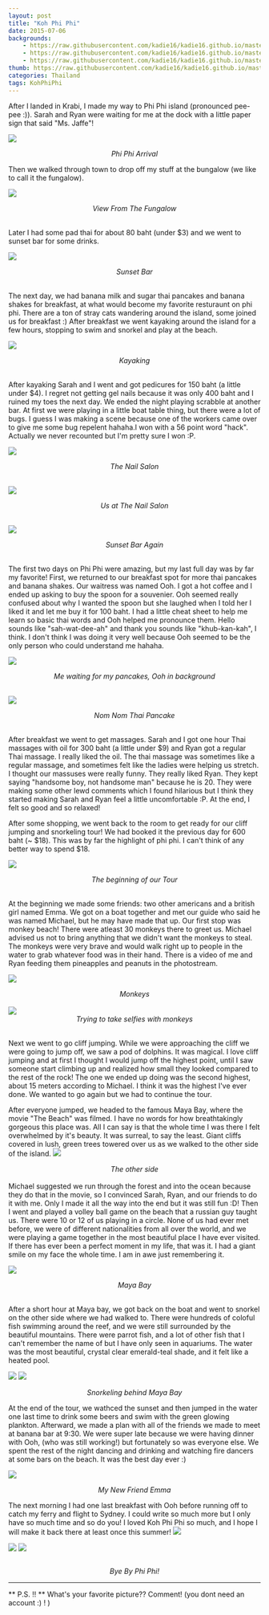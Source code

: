 ```yaml
---
layout: post
title: "Koh Phi Phi"
date: 2015-07-06
backgrounds:
    - https://raw.githubusercontent.com/kadie16/kadie16.github.io/master/assets/images/posts/phi-phi/bungalowView.JPG
    - https://raw.githubusercontent.com/kadie16/kadie16.github.io/master/assets/images/posts/phi-phi/kayak.JPG
    - https://raw.githubusercontent.com/kadie16/kadie16.github.io/master/assets/images/posts/phi-phi/mayaBay.JPG
thumb: https://raw.githubusercontent.com/kadie16/kadie16.github.io/master/assets/images/posts/phi-phi/waterSelfie.JPG
categories: Thailand
tags: KohPhiPhi
---
```


After I landed in Krabi, I made my way to Phi Phi island (pronounced pee-pee :)). Sarah and Ryan were waiting for me at the dock with a little paper sign that said "Ms. Jaffe"! 

<img src="https://raw.githubusercontent.com/kadie16/kadie16.github.io/master/assets/images/posts/phi-phi/ferry.JPG"> _<center>Phi Phi Arrival</center>_

Then we walked through town to drop off my stuff at the bungalow (we like to call it the fungalow). 

<img src="https://raw.githubusercontent.com/kadie16/kadie16.github.io/master/assets/images/posts/phi-phi/bungalowView.JPG">_<center> View From The Fungalow </center>_ <br>

Later I had some pad thai for about 80 baht (under $3) and we went to sunset bar for some drinks. 


<img src="https://raw.githubusercontent.com/kadie16/kadie16.github.io/master/assets/images/posts/phi-phi/sunsetBar.JPG">_<center> Sunset Bar </center>_ <br>

The next day, we had banana milk and sugar thai pancakes and banana shakes for breakfast, at what would become my favorite resturaunt on phi phi. There are a ton of stray cats wandering around the island, some joined us for breakfast :) <img src="" style="float:right;"> After breakfast we went kayaking around the island for a few hours, stopping to swim and snorkel and play at the beach. 


<img src="https://raw.githubusercontent.com/kadie16/kadie16.github.io/master/assets/images/posts/phi-phi/kayak.JPG">_<center> Kayaking </center>_ <br>

After kayaking Sarah and I went and got pedicures for 150 baht (a little under $4). I regret not getting gel nails because it was only 400 baht and I ruined my toes the next day. We ended the night playing scrabble at another bar. At first we were playing in a little boat table thing, but there were a lot of bugs. I guess I was making a scene because one of the workers came over to give me some bug repelent hahaha.I won with a 56 point word "hack". Actually we never recounted but I'm pretty sure I won :P. 

<img src="https://raw.githubusercontent.com/kadie16/kadie16.github.io/master/assets/images/posts/phi-phi/nailPolish.JPG">_<center> The Nail Salon </center>_ <br>

<img src="https://raw.githubusercontent.com/kadie16/kadie16.github.io/master/assets/images/posts/phi-phi/nailSelfie.JPG">_<center> Us at The Nail Salon </center>_ <br>

<img src="https://raw.githubusercontent.com/kadie16/kadie16.github.io/master/assets/images/posts/phi-phi/sunset2.JPG">_<center> Sunset Bar Again </center>_ <br> 

The first two days on Phi Phi were amazing, but my last full day was by far my favorite! First, we returned to our breakfast spot for more thai pancakes and banana shakes. Our waitress was named Ooh. I got a hot coffee and I ended up asking to buy the spoon for a souvenier. Ooh seemed really confused about why I wanted the spoon but she laughed when I told her I liked it and let me buy it for 100 baht. I had a little cheat sheet to help me learn so basic thai words and Ooh helped me pronounce them. Hello sounds like "sah-wat-dee-ah" and thank you sounds like "khub-kan-kah", I think. I don't think I was doing it very well because Ooh seemed to be the only person who could understand me hahaha.

<img src="https://raw.githubusercontent.com/kadie16/kadie16.github.io/master/assets/images/posts/phi-phi/breakfast.JPG">_<center> Me waiting for my pancakes, Ooh in background </center>_ <br> 

<img src="https://raw.githubusercontent.com/kadie16/kadie16.github.io/master/assets/images/posts/phi-phi/thaiPancake.JPG">_<center> Nom Nom Thai Pancake </center>_ <br> 

After breakfast we went to get massages. Sarah and I got one hour Thai massages with oil for 300 baht (a little under $9) and Ryan got a regular Thai massage. I really liked the oil. The thai massage was sometimes like a regular massage, and sometimes felt like the ladies were helping us stretch. I thought our massuses were really funny. They really liked Ryan. They kept saying "handsome boy, not handsome man" because he is 20. They were making some other lewd comments which I found hilarious but I think they started making Sarah and Ryan feel a little uncomfortable :P. At the end, I felt so good and so relaxed! 

After some shopping, we went back to the room to get ready for our cliff jumping and snorkeling tour! We had booked it the previous day for 600 baht (~ $18). This was by far the highlight of phi phi. I can't think of any better way to spend $18. 

<img src="https://raw.githubusercontent.com/kadie16/kadie16.github.io/master/assets/images/posts/phi-phi/preTour.JPG"> _<center> The beginning of our Tour </center>_ <br>

At the beginning we made some friends: two other americans and a british girl named Emma. We got on a boat together and met our guide who said he was named Michael, but he may have made that up. Our first stop was monkey beach! There were atleast 30 monkeys there to greet us. Michael advised us not to bring anything that we didn't want the monkeys to steal. The monkeys were very brave and would walk right up to people in the water to grab whatever food was in their hand. There is a video of me and Ryan feeding them pineapples and peanuts in the photostream. 

<img src="https://raw.githubusercontent.com/kadie16/kadie16.github.io/master/assets/images/posts/phi-phi/monkeys.JPG">_<center> Monkeys </center>_ <br> 
<img src="https://raw.githubusercontent.com/kadie16/kadie16.github.io/master/assets/images/posts/phi-phi/monkeySelfie.JPG">_<center> Trying to take selfies with monkeys </center>_ <br> 

Next we went to go cliff jumping. While we were approaching the cliff we were going to jump off, we saw a pod of dolphins. It was magical. I love cliff jumping and at first I thought I would jump off the highest point, until I saw someone start climbing up and realized how small they looked compared to the rest of the rock! The one we ended up doing was the second highest, about 15 meters according to Michael. I think it was the highest I've ever done. We wanted to go again but we had to continue the tour. 

After everyone jumped, we headed to the famous Maya Bay, where the movie "The Beach" was filmed. I have no words for how breathtakingly gorgeous this place was. All I can say is that the whole time I was there I felt overwhelmed by it's beauty. It was surreal, to say the least. Giant cliffs covered in lush, green trees towered over us as we walked to the other side of the island. 
<img src="https://raw.githubusercontent.com/kadie16/kadie16.github.io/master/assets/images/posts/phi-phi/mayaBaySelfie.JPG">_<center> The other side </center>_ <br> 
Michael suggested we run through the forest and into the ocean because they do that in the movie, so I convinced Sarah, Ryan, and our friends to do it with me. Only I made it all the way into the end but it was still fun :D! Then I went and played a volley ball game on the beach that a russian guy taught us. There were 10 or 12 of us playing in a circle. None of us had ever met before, we were of different nationalities from all over the world, and we were playing a game together in the most beautiful place I have ever visited. If there has ever been a perfect moment in my life, that was it. I had a giant smile on my face the whole time. I am in awe just remembering it.  

<img src="https://raw.githubusercontent.com/kadie16/kadie16.github.io/master/assets/images/posts/phi-phi/mayaBay.JPG">_<center> Maya Bay </center>_ <br> 

After a short hour at Maya bay, we got back on the boat and went to snorkel on the other side where we had walked to. There were hundreds of coloful fish swimming around the reef, and we were still surrounded by the beautiful mountains. There were parrot fish, and a lot of other fish that I can't remember the name of but I have only seen in aquariums. The water was the most beautiful, crystal clear emerald-teal shade, and it felt like a heated pool. 

<img src="https://raw.githubusercontent.com/kadie16/kadie16.github.io/master/assets/images/posts/phi-phi/snorkel.JPG">
<img src="https://raw.githubusercontent.com/kadie16/kadie16.github.io/master/assets/images/posts/phi-phi/snorkel2.JPG">

 _<center> Snorkeling behind Maya Bay </center>_

At the end of the tour, we wathced the sunset and then jumped in the water one last time to drink some beers and swim with the green glowing plankton. Afterward, we made a plan with all of the friends we made to meet at banana bar at 9:30. We were super late because we were having dinner with Ooh, (who was still working!) but fortunately so was everyone else. We spent the rest of the night dancing and drinking and watching fire dancers at some bars on the beach. It was the best day ever :) 

<img src="https://raw.githubusercontent.com/kadie16/kadie16.github.io/master/assets/images/posts/phi-phi/emmaAndMe.JPG">_<center>My New Friend Emma</center>_

The next morning I had one last breakfast with Ooh before running off to catch my ferry and flight to Sydney. I could write so much more but I only have so much time and so do you! I loved Koh Phi Phi so much, and I hope I will make it back there at least once this summer! 
<img src="https://raw.githubusercontent.com/kadie16/kadie16.github.io/master/assets/images/posts/phi-phi/leavingPhi.JPG">

<img src="https://raw.githubusercontent.com/kadie16/kadie16.github.io/master/assets/images/posts/phi-phi/ferryFriend.JPG">

<img src="https://raw.githubusercontent.com/kadie16/kadie16.github.io/master/assets/images/posts/phi-phi/byeFerry.JPG">

<img src=""> _<center>Bye By Phi Phi!</center>_


*** 

** P.S. !! ** What's your favorite picture?? Comment! (you dont need an account :) ! )






